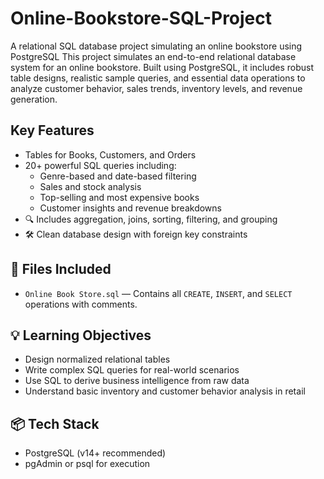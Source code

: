 # Online-Bookstore-SQL-Project
A relational SQL database project simulating an online bookstore using PostgreSQL
This project simulates an end-to-end relational database system for an online bookstore. Built using PostgreSQL, it includes robust table designs, realistic sample queries, and essential data operations to analyze customer behavior, sales trends, inventory levels, and revenue generation.

## Key Features

- Tables for Books, Customers, and Orders
- 20+ powerful SQL queries including:
  - Genre-based and date-based filtering
  - Sales and stock analysis
  - Top-selling and most expensive books
  - Customer insights and revenue breakdowns
- 🔍 Includes aggregation, joins, sorting, filtering, and grouping
- 🛠 Clean database design with foreign key constraints

## 📂 Files Included
- `Online Book Store.sql` — Contains all `CREATE`, `INSERT`, and `SELECT` operations with comments.

## 💡 Learning Objectives

- Design normalized relational tables
- Write complex SQL queries for real-world scenarios
- Use SQL to derive business intelligence from raw data
- Understand basic inventory and customer behavior analysis in retail

## 📦 Tech Stack
- PostgreSQL (v14+ recommended)
- pgAdmin or psql for execution
